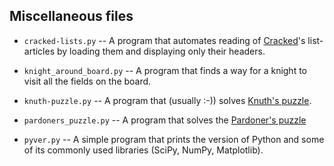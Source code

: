 Miscellaneous files
---

* `cracked-lists.py` -- A program that automates reading of [Cracked](http://www.cracked.com/)'s list-articles by loading them and displaying only their headers.

* `knight_around_board.py` -- A program that finds a way for a knight to visit all the fields on the board.

* `knuth-puzzle.py` -- A program that (usually :-)) solves [Knuth's puzzle](https://twitter.com/nhigham/status/752947988977311744).

* `pardoners_puzzle.py` -- A program that solves the [Pardoner's puzzle](http://math-fail.com/2015/02/the-pardoners-puzzle.html)

* `pyver.py` -- A simple program that prints the version of Python and some of its commonly used libraries (SciPy, NumPy, Matplotlib).
